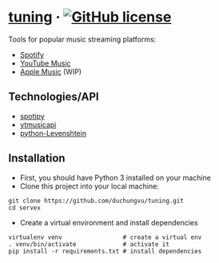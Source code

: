 # [tuning](https://github.com/duchungvu/tuning) &middot; [![GitHub license](https://img.shields.io/badge/license-MIT-blue.svg)](https://github.com/duchungvu/tuning/blob/master/LICENSE) 

Tools for popular music streaming platforms:
- [Spotify](https://www.spotify.com/)
- [YouTube Music](https://music.youtube.com/)
- [Apple Music](https://music.apple.com/) (WIP)


## Technologies/API
* [spotipy](https://github.com/plamere/spotipy)
* [ytmusicapi](https://github.com/sigma67/ytmusicapi)
* [python-Levenshtein](https://github.com/ztane/python-Levenshtein)

## Installation
- First, you should have Python 3 installed on your machine
- Clone this project into your local machine:
```
git clone https://github.com/duchungvu/tuning.git
cd servex
```
- Create a virtual environment and install dependencies
```
virtualenv venv                 # create a virtual env
. venv/bin/activate             # activate it
pip install -r requirements.txt # install dependencies
```

